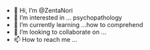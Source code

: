 - 👋 Hi, I’m @ZentaNori
- 👀 I’m interested in ... psychopathology 
- 🌱 I’m currently learning ...how to comprehend 
- 💞️ I’m looking to collaborate on ...
- 📫 How to reach me ...

<!---
ZentaNori/ZentaNori is a ✨ special ✨ repository because its `README.md` (this file) appears on your GitHub profile.
You can click the Preview link to take a look at your changes.
--->

